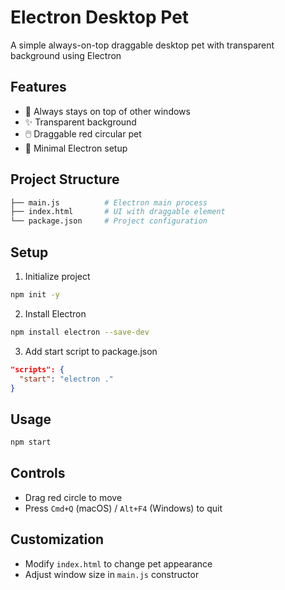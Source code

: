 # Electron Desktop Pet

A simple always-on-top draggable desktop pet with transparent background using Electron

## Features
- 🧲 Always stays on top of other windows
- ✨ Transparent background
- 🖱️ Draggable red circular pet
- 🚀 Minimal Electron setup

## Project Structure
```bash
├── main.js          # Electron main process
├── index.html       # UI with draggable element
└── package.json     # Project configuration
```

## Setup
1. Initialize project
```bash
npm init -y
```

2. Install Electron
```bash
npm install electron --save-dev
```

3. Add start script to package.json
```json
"scripts": {
  "start": "electron ."
}
```

## Usage
```bash
npm start
```

## Controls
- Drag red circle to move
- Press `Cmd+Q` (macOS) / `Alt+F4` (Windows) to quit

## Customization
- Modify `index.html` to change pet appearance
- Adjust window size in `main.js` constructor